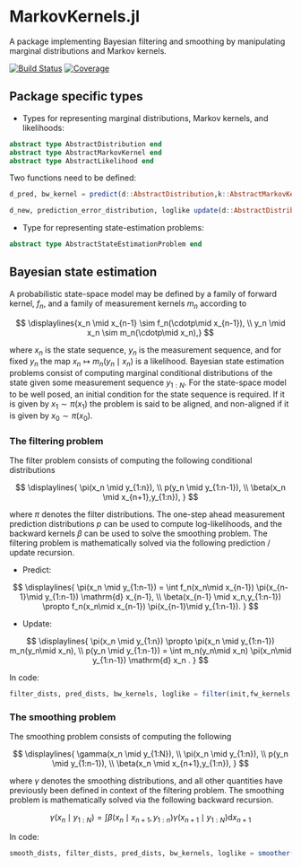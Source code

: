 # MarkovKernels.jl 

A package implementing Bayesian filtering and smoothing by manipulating marginal distributions and Markov kernels.

[![Build Status](https://github.com/filtron/MarkovKernels.jl/actions/workflows/CI.yml/badge.svg?branch=main)](https://github.com/filtron/MarkovKernels.jl/actions/workflows/CI.yml?query=branch%3Amain)
[![Coverage](https://codecov.io/gh/filtron/MarkovKernels.jl/branch/main/graph/badge.svg)](https://codecov.io/gh/filtron/MarkovKernels.jl)

## Package specific types

* Types for representing marginal distributions, Markov kernels, and likelihoods:

```julia
abstract type AbstractDistribution end
abstract type AbstractMarkovKernel end
abstract type AbstractLikelihood end
```

Two functions need to be defined: 

```julia
d_pred, bw_kernel = predict(d::AbstractDistribution,k::AbstractMarkovKernel)

d_new, prediction_error_distribution, loglike update(d::AbstractDistribution,l::AbstractLikelihood)
```



* Type for representing state-estimation problems: 

```julia
abstract type AbstractStateEstimationProblem end
```


## Bayesian state estimation 
A probabilistic state-space model may be defined by a family of forward kernel, $f_n$, and a family of measurement kernels $m_n$ according to 

$$ 
\displaylines{x_n \mid x_{n-1} \sim f_n(\cdotp\mid x_{n-1}), \\
y_n \mid x_n \sim m_n(\cdotp\mid x_n),}
$$

where $x_n$ is the state sequence, $y_n$ is the measurement sequence, and for fixed $y_n$ the map $x_n \mapsto m_n(y_n\mid x_n)$ is a likelihood. 
Bayesian state estimation problems consist of computing marginal conditional distributions of the state given some measurement sequence $y_{1:N}$. For the state-space model to be well posed, an initial condition for the state sequence is required. 
If it is given by $x_1 \sim \pi(x_1)$ the problem is said to be aligned, and non-aligned if it is given by $x_0 \sim \pi(x_0)$. 

### The filtering problem 
The filter problem consists of computing the following conditional distributions

$$
\displaylines{ \pi(x_n \mid y_{1:n}), \\ 
p(y_n \mid y_{1:n-1}), \\
\beta(x_n \mid x_{n+1},y_{1:n}), } 
$$

where $\pi$ denotes the filter distributions.
The one-step ahead measurement prediction distributions $p$ can be used to compute log-likelihoods,
and the backward kernels $\beta$ can be used to solve the smoothing problem.
The filtering problem is mathematically solved via the following prediction / update recursion. 

* Predict: 

$$
\displaylines{ \pi(x_n \mid y_{1:n-1}) = \int f_n(x_n\mid x_{n-1}) \pi(x_{n-1}\mid y_{1:n-1}) \mathrm{d} x_{n-1}, \\
\beta(x_{n-1} \mid x_n,y_{1:n-1}) \propto  f_n(x_n\mid x_{n-1}) \pi(x_{n-1}\mid y_{1:n-1}).
}
$$

* Update: 

$$
\displaylines{ \pi(x_n \mid y_{1:n}) \propto \pi(x_n \mid y_{1:n-1}) m_n(y_n\mid x_n), \\
p(y_n \mid y_{1:n-1}) = \int m_n(y_n\mid x_n) \pi(x_n\mid y_{1:n-1}) \mathrm{d} x_n .
}
$$

In code:
```julia 
filter_dists, pred_dists, bw_kernels, loglike = filter(init,fw_kernels,likelihoods) 
```
### The smoothing problem 
The smoothing problem consists of computing the following 

$$
\displaylines{ \gamma(x_n \mid y_{1:N}), \\
\pi(x_n \mid y_{1:n}), \\ 
p(y_n \mid y_{1:n-1}), \\
\beta(x_n \mid x_{n+1},y_{1:n}), } 
$$

where $\gamma$ denotes the smoothing distributions, and all other quantities have previously been defined in context of the filtering problem. 
The smoothing problem is mathematically solved via the following backward recursion. 

$$
\gamma(x_n \mid y_{1:N}) = \int \beta(x_n \mid x_{n+1}, y_{1:n}) \gamma(x_{n+1} \mid y_{1:N}) \mathrm{d} x_{n+1}
$$

In code:
```julia
smooth_dists, filter_dists, pred_dists, bw_kernels, loglike = smoother(init,fw_kernels,likelihoods)
```


